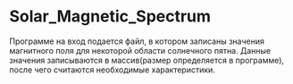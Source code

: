 # Solar_Magnetic_Spectrum
Программе на вход подается файл, в котором записаны значения магнитного поля для некоторой области солнечного пятна. Данные значения записываются в массив(размер определяется в программе), после чего считаются необходимые характеристики.
